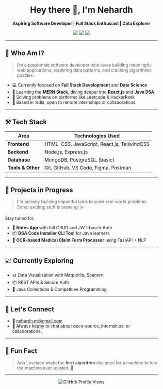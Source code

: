 <h1 align="center">Hey there 👋, I'm Nehardh</h1>
<p align="center">
  <b>Aspiring Software Developer | Full Stack Enthusiast | Data Explorer</b>
</p>

<p align="center">
  <a href="mailto:nehardh.m@gmail.com"><img src="https://img.shields.io/badge/email-nehardh.m@gmail.com-blue?style=flat&logo=gmail&logoColor=white" /></a>
  <img src="https://img.shields.io/badge/code-Java,%20JavaScript,%20Python-blueviolet?style=flat" />
  <img src="https://img.shields.io/badge/learning-React,%20MERN,%20DSA-orange?style=flat" />
</p>

---

## 🧠 Who Am I?

> I’m a passionate software developer who loves building meaningful web applications, exploring data patterns, and cracking algorithmic puzzles.

- 💻 Currently focused on **Full Stack Development** and **Data Science**
- 🌱 Learning the **MERN Stack**, diving deeper into **React.js** and **Java DSA**
- 🧩 Solving problems on platforms like Leetcode & HackerRank
- 📍 Based in India, open to remote internships or collaborations

---

## ⚒️ Tech Stack

| Area              | Technologies Used |
|-------------------|-------------------|
| **Frontend**      | HTML, CSS, JavaScript, React.js, TailwindCSS |
| **Backend**       | Node.js, Express.js |
| **Database**      | MongoDB, PostgreSQL (basic) |
| **Tools & Other** | Git, GitHub, VS Code, Figma, Postman |

---

## 🚧 Projects in Progress

> I'm actively building impactful tools to solve real-world problems. Some exciting stuff is brewing! ☕

Stay tuned for:
- 📓 **Notes App** with full CRUD and JWT-based Auth
- 📦 **DSA Code Installer CLI Tool** for Java learners
- 🧾 **OCR-based Medical Claim Form Processor** using FastAPI + NLP

---

## 📈 Currently Exploring

- 📊 Data Visualization with Matplotlib, Seaborn
- 📦 REST APIs & Secure Auth
- 📌 Java Collections & Competitive Programming

---

## 🤝 Let's Connect

- 📧 [nehardh.m@gmail.com](mailto:nehardh.m@gmail.com)
- 💬 Always happy to chat about open-source, internships, or collaborations.

---

## 🧠 Fun Fact

> Ada Lovelace wrote the **first algorithm** designed for a machine before the machine even existed. 🤯

---

<p align="center">
  <img src="https://komarev.com/ghpvc/?username=nehardh&style=flat-square&color=blue" alt="GitHub Profile Views" />
</p>
